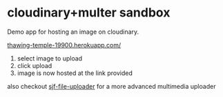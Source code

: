 # cloudinary+multer sandbox

Demo app for hosting an image on cloudinary.

[thawing-temple-19900.herokuapp.com/](https://thawing-temple-19900.herokuapp.com/)

1. select image to upload
2. click upload
3. image is now hosted at the link provided

also checkout [sjf-file-uploader](https://github.com/samuelfox1/sjf-file-uploader) for a more advanced multimedia uploader

